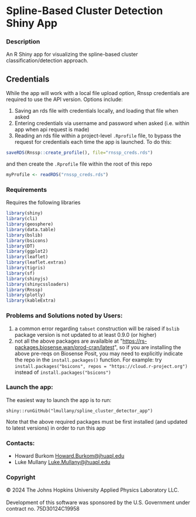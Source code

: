 # Spline-Based Cluster Detection Shiny App

### Description

An R Shiny app for visualizing the spline-based cluster classification/detection approach.

## Credentials

While the app will work with a local file upload option, Rnssp credentials are required to use the API version. Options include:

1.  Saving an rds file with credentials locally, and loading that file when asked
2.  Entering credentials via username and password when asked (i.e. within app when api request is made)
3.  Reading an rds file within a project-level `.Rprofile` file, to bypass the request for credentials each time the app is launched. To do this:

``` r
saveRDS(Rnssp::create_profile(), file="rnssp_creds.rds")
```

and then create the `.Rprofile` file within the root of this repo

``` r
myProfile <- readRDS("rnssp_creds.rds")
```

### Requirements

Requires the following libraries
```R
library(shiny)
library(cli)
library(geosphere)
library(data.table)
library(bslib)
library(bsicons)
library(DT)
library(ggplot2)
library(leaflet)
library(leaflet.extras)
library(tigris)
library(sf)
library(shinyjs)
library(shinycssloaders)
library(Rnssp)
library(plotly)
library(kableExtra)
```
### Problems and Solutions noted by Users:
1. a common error regarding `tabset` construction will be raised if `bslib` package version is not updated to at least 0.9.0 (or higher)
2. not all the above packages are availalble at "https://rs-packages.biosense.wan/prod-cran/latest", so if you are installing the above pre-reqs on Biosense Posit, you may need to explicitly indicate the repo in the `install.packages()` function.  For example: try `install.packages("bsicons", repos = "https://cloud.r-project.org")` instead of `install.packages("bsicons")`

### Launch the app:
The easiest way to launch the app is to run:
```
shiny::runGitHub("lmullany/spline_cluster_detector_app")
```
Note that the above required packages must be first installed (and updated to latest versions) in order to run this app
### Contacts:

-   Howard Burkom [Howard.Burkom\@jhuapl.edu](mailto:Howard.Burkom@jhuapl.edu)
-   Luke Mullany [Luke.Mullany\@jhuapl.edu](mailto:Luke.Mullany@jhuapl.edu)

### Copyright

© 2024 The Johns Hopkins University Applied Physics Laboratory LLC.<br></br> Development of this software was sponsored by the U.S. Government under contract no. 75D30124C19958
